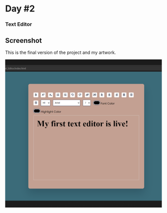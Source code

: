 # Day #2

### Text Editor

## Screenshot
This is the final version of the project and my artwork.

![screenshot][def]

[def]: Screenshot_Day_2.png
